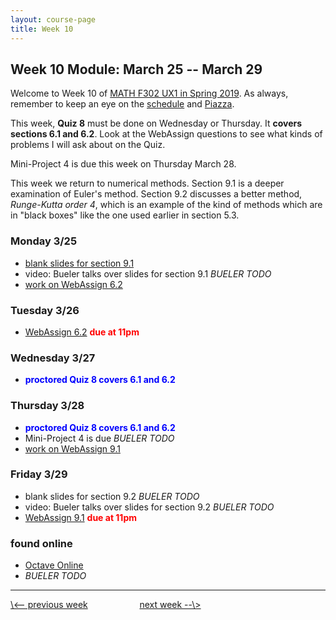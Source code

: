 ```yaml
---
layout: course-page
title: Week 10
---
```


## Week 10 Module: March 25 -- March 29

Welcome to Week 10 of [MATH F302 UX1 in Spring 2019](index.html).  As always, remember to keep an eye on the [schedule](schedule.pdf) and [Piazza](https://piazza.com/uaf/spring2019/math302ux1/home).

This week, **Quiz 8** must be done on Wednesday or Thursday.  It **covers sections 6.1 and 6.2**.  Look at the WebAssign questions to see what kinds of problems I will ask about on the Quiz.

Mini-Project 4 is due this week on Thursday March 28.

This week we return to numerical methods.  Section 9.1 is a deeper examination of Euler's method.  Section 9.2 discusses a better method, _Runge-Kutta order 4_, which is an example of the kind of methods which are in "black boxes" like the one used earlier in section 5.3.

### Monday 3/25
* [blank slides for section 9.1](assets/slides/9-1.pdf)
* video: Bueler talks over slides for section 9.1 _BUELER TODO_
* [work on WebAssign 6.2](https://www.webassign.net/)

### Tuesday 3/26
* [WebAssign 6.2](https://www.webassign.net/) <span style="color:red">**due at 11pm**</span>

### Wednesday 3/27
* <span style="color:blue">**proctored Quiz 8 covers 6.1 and 6.2**</span>

### Thursday 3/28
* <span style="color:blue">**proctored Quiz 8 covers 6.1 and 6.2**</span>
* Mini-Project 4 is due _BUELER TODO_
* [work on WebAssign 9.1](https://www.webassign.net/)

### Friday 3/29
* blank slides for section 9.2 _BUELER TODO_
* video: Bueler talks over slides for section 9.2 _BUELER TODO_
* [WebAssign 9.1](https://www.webassign.net/) <span style="color:red">**due at 11pm**</span>

### found online
* [Octave Online](https://octave-online.net/)
* _BUELER TODO_

<hr>
<a align="left" href="week9">\<-- previous week</a>  &nbsp; &nbsp; &nbsp; &nbsp; &nbsp; &nbsp; &nbsp; &nbsp; &nbsp; &nbsp; <a align="right" href="week11">next week --\></a>

